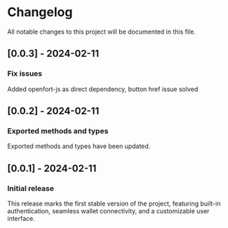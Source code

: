 # Changelog

All notable changes to this project will be documented in this file.

## [0.0.3] - 2024-02-11

### Fix issues

Added openfort-js as direct dependency, button href issue solved

## [0.0.2] - 2024-02-11

### Exported methods and types

Exported methods and types have been updated.

## [0.0.1] - 2024-02-11

### Initial release

This release marks the first stable version of the project, featuring built-in authentication, seamless wallet connectivity, and a customizable user interface.
